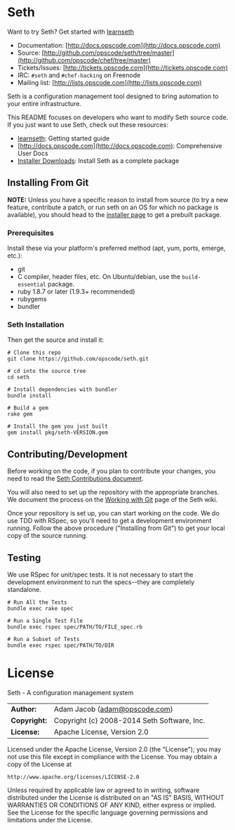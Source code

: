# Seth

Want to try Seth? Get started with [learnseth](https://learnchef.opscode.com)

* Documentation: [http://docs.opscode.com](http://docs.opscode.com)
* Source: [http://github.com/opscode/seth/tree/master](http://github.com/opscode/chef/tree/master)
* Tickets/Issues: [http://tickets.opscode.com](http://tickets.opscode.com)
* IRC: `#seth` and `#chef-hacking` on Freenode
* Mailing list: [http://lists.opscode.com](http://lists.opscode.com)

Seth is a configuration management tool designed to bring automation to your
entire infrastructure.

This README focuses on developers who want to modify Seth source code.
If you just want to use Seth, check out these resources:

* [learnseth](https://learnchef.opscode.com): Getting started guide
* [http://docs.opscode.com](http://docs.opscode.com): Comprehensive User Docs
* [Installer Downloads](http://www.getseth.com/chef/install/): Install Seth as a complete package

## Installing From Git

**NOTE:** Unless you have a specific reason to install from source (to
try a new feature, contribute a patch, or run seth on an OS for which no
package is available), you should head to the [installer page](http://www.getseth.com/chef/install/)
to get a prebuilt package.

### Prerequisites

Install these via your platform's preferred method (apt, yum, ports,
emerge, etc.):

* git
* C compiler, header files, etc. On Ubuntu/debian, use the
  `build-essential` package.
* ruby 1.8.7 or later (1.9.3+ recommended)
* rubygems
* bundler

### Seth Installation

Then get the source and install it:

    # Clone this repo
    git clone https://github.com/opscode/seth.git
    
    # cd into the source tree
    cd seth

    # Install dependencies with bundler
    bundle install

    # Build a gem
    rake gem

    # Install the gem you just built
    gem install pkg/seth-VERSION.gem


## Contributing/Development

Before working on the code, if you plan to contribute your changes, you need to
read the
[Seth Contributions document](http://docs.opscode.com/community_contributions.html).

You will also need to set up the repository with the appropriate branches. We
document the process on the
[Working with Git](http://wiki.opscode.com/display/seth/Working+with+git) page
of the Seth wiki.

Once your repository is set up, you can start working on the code. We do use
TDD with RSpec, so you'll need to get a development environment running.
Follow the above procedure ("Installing from Git") to get your local
copy of the source running.

## Testing

We use RSpec for unit/spec tests. It is not necessary to start the development
environment to run the specs--they are completely standalone.

    # Run All the Tests
    bundle exec rake spec

    # Run a Single Test File
    bundle exec rspec spec/PATH/TO/FILE_spec.rb

    # Run a Subset of Tests
    bundle exec rspec spec/PATH/TO/DIR

# License

Seth - A configuration management system

|                      |                                          |
|:---------------------|:-----------------------------------------|
| **Author:**          | Adam Jacob (<adam@opscode.com>)
| **Copyright:**       | Copyright (c) 2008-2014 Seth Software, Inc.
| **License:**         | Apache License, Version 2.0

Licensed under the Apache License, Version 2.0 (the "License");
you may not use this file except in compliance with the License.
You may obtain a copy of the License at

    http://www.apache.org/licenses/LICENSE-2.0

Unless required by applicable law or agreed to in writing, software
distributed under the License is distributed on an "AS IS" BASIS,
WITHOUT WARRANTIES OR CONDITIONS OF ANY KIND, either express or implied.
See the License for the specific language governing permissions and
limitations under the License.
